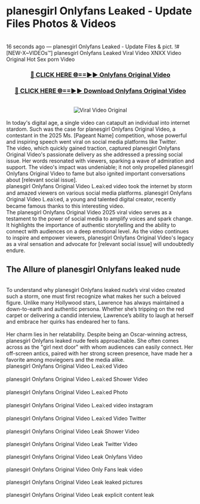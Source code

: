 # planesgirl Onlyfans Leaked - Update Files Photos & Videos 
<br>
16 seconds ago — planesgirl Onlyfans Leaked - Update Files & pict. !#[NEW-X~VIDEOs™] planesgirl Onlyfans Leaked Viral Video XNXX Video Original Hot Sex porn Video
<br>
<div align="center">
<h3><a href="http://freeplayer.one?title=planesgirl&ref=25OR" rel="nofollow">🔴 CLICK HERE 🌐==►► Onlyfans Original Video</a></h3>
<h3><a href="http://freeplayer.one?title=planesgirl&ref=25OR" rel="nofollow">🔴 CLICK HERE 🌐==►► Download Onlyfans Original Video</a></h3>
<br>
<a href="http://freeplayer.one?title=planesgirl&ref=25OR" rel="nofollow" data-target="animated-image.originalLink"><img src="https://i.ibb.co.com/xMMVF88/686577567.gif" alt="Viral Video Original" style="max-width: 100%; display: inline-block;" data-target="animated-image.originalImage"></a>
</div>
<br>
In today's digital age, a single video can catapult an individual into internet stardom. Such was the case for planesgirl Onlyfans Original Video, a contestant in the 2025 Ms. [Pageant Name] competition, whose powerful and inspiring speech went viral on social media platforms like Twitter.
<br>
The video, which quickly gained traction, captured planesgirl Onlyfans Original Video's passionate delivery as she addressed a pressing social issue. Her words resonated with viewers, sparking a wave of admiration and support. The video's impact was undeniable; it not only propelled planesgirl Onlyfans Original Video to fame but also ignited important conversations about [relevant social issue].
<br>
planesgirl Onlyfans Original Video L.ea𝚔ed video took the internet by storm and amazed viewers on various social media platforms. planesgirl Onlyfans Original Video L.ea𝚔ed, a young and talented digital creator, recently became famous thanks to this interesting video.
<br>
The planesgirl Onlyfans Original Video 2025 viral video serves as a testament to the power of social media to amplify voices and spark change. It highlights the importance of authentic storytelling and the ability to connect with audiences on a deep emotional level. As the video continues to inspire and empower viewers, planesgirl Onlyfans Original Video's legacy as a viral sensation and advocate for [relevant social issue] will undoubtedly endure.
<br>
<h2>The Allure of planesgirl Onlyfans leaked nude</h2>
<br>
To understand why planesgirl Onlyfans leaked nude’s viral video created such a storm, one must first recognize what makes her such a beloved figure. Unlike many Hollywood stars, Lawrence has always maintained a down-to-earth and authentic persona. Whether she’s tripping on the red carpet or delivering a candid interview, Lawrence’s ability to laugh at herself and embrace her quirks has endeared her to fans.
<br><br>
Her charm lies in her relatability. Despite being an Oscar-winning actress, planesgirl Onlyfans leaked nude feels approachable. She often comes across as the "girl next door" with whom audiences can easily connect. Her off-screen antics, paired with her strong screen presence, have made her a favorite among moviegoers and the media alike.
<br>
planesgirl Onlyfans Original Video L.ea𝚔ed Video
<br><br>
planesgirl Onlyfans Original Video L.ea𝚔ed Shower Video
<br><br>
planesgirl Onlyfans Original Video L.ea𝚔ed Photo
<br><br>
planesgirl Onlyfans Original Video L.ea𝚔ed video instagram
<br><br>
planesgirl Onlyfans Original Video L.ea𝚔ed Video Twitter
<br><br>
planesgirl Onlyfans Original Video Leak Shower Video
<br><br>
planesgirl Onlyfans Original Video Leak Twitter Video
<br><br>
planesgirl Onlyfans Original Video Leak Onlyfans Video
<br><br>
planesgirl Onlyfans Original Video Only Fans leak video
<br><br>
planesgirl Onlyfans Original Video Leak leaked pictures
<br><br>
planesgirl Onlyfans Original Video Leak explicit content leak